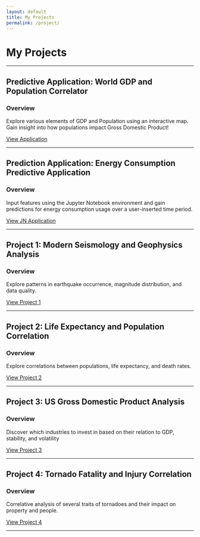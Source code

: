 ```yaml
---
layout: default
title: My Projects
permalink: /project/
---
```


# My Projects

---

## Predictive Application: World GDP and Population Correlator
### Overview
Explore various elements of GDP and Population using an interactive map. Gain insight into how populations impact Gross Domestic Product!

[View Application](https://github.com/cmtrimble/cmtrimble.github.io/tree/main/Predictive_App)

---

## Prediction Application: Energy Consumption Predictive Application
### Overview
Input features using the Jupyter Notebook environment and gain predictions for energy consumption usage over a user-inserted time period.

[View JN Application](https://github.com/cmtrimble/cmtrimble.github.io/tree/main/EnergyPred)

---

## Project 1: Modern Seismology and Geophysics Analysis
### Overview
Explore patterns in earthquake occurrence, magnitude distribution, and data quality.

[View Project 1](https://github.com/cmtrimble/cmtrimble.github.io/tree/main/Project1)

---

## Project 2: Life Expectancy and Population Correlation
### Overview
Explore correlations between populations, life expectancy, and death rates.

[View Project 2](https://github.com/cmtrimble/cmtrimble.github.io/tree/main/Project2)

---

## Project 3: US Gross Domestic Product Analysis
### Overview
Discover which industries to invest in based on their relation to GDP, stability, and volatility

[View Project 3](https://github.com/cmtrimble/cmtrimble.github.io/tree/main/Project3)

---

## Project 4: Tornado Fatality and Injury Correlation
### Overview
Correlative analysis of several traits of tornadoes and their impact on property and people.

[View Project 4](https://github.com/cmtrimble/cmtrimble.github.io/tree/main/Tornadoes)

---
